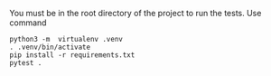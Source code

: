 You must be in the root directory of the project to run the tests.
Use command 
```
python3 -m  virtualenv .venv
. .venv/bin/activate
pip install -r requirements.txt
pytest .
```
